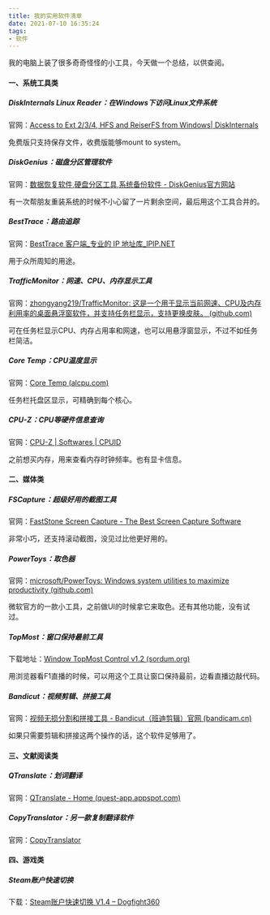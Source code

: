 ```yaml
---
title: 我的实用软件清单
date: 2021-07-10 16:35:24
tags:
- 软件
---
```


我的电脑上装了很多奇奇怪怪的小工具，今天做一个总结，以供查阅。

<!-- more -->

#### 一、系统工具类

##### DiskInternals Linux Reader：在Windows下访问Linux文件系统

官网：[Access to Ext 2/3/4, HFS and ReiserFS from Windows| DiskInternals](https://www.diskinternals.com/linux-reader/)

免费版只支持保存文件，收费版能够mount to system。



##### DiskGenius：磁盘分区管理软件

官网：[数据恢复软件,硬盘分区工具,系统备份软件 - DiskGenius官方网站](https://www.diskgenius.cn/)

有一次帮朋友重装系统的时候不小心留了一片剩余空间，最后用这个工具合并的。



##### BestTrace：路由追踪

官网：[BestTrace 客户端_专业的 IP 地址库_IPIP.NET](https://www.ipip.net/product/client.html)

用于众所周知的用途。



##### TrafficMonitor：网速、CPU、内存显示工具

官网：[zhongyang219/TrafficMonitor: 这是一个用于显示当前网速、CPU及内存利用率的桌面悬浮窗软件，并支持任务栏显示，支持更换皮肤。 (github.com)](https://github.com/zhongyang219/TrafficMonitor)

可在任务栏显示CPU、内存占用率和网速，也可以用悬浮窗显示，不过不如任务栏简洁。



##### Core Temp：CPU温度显示

官网：[Core Temp (alcpu.com)](https://www.alcpu.com/CoreTemp/)

任务栏托盘区显示，可精确到每个核心。



##### CPU-Z：CPU等硬件信息查询

官网：[CPU-Z | Softwares | CPUID](https://www.cpuid.com/softwares/cpu-z.html)

之前想买内存，用来查看内存时钟频率。也有显卡信息。



#### 二、媒体类

##### FSCapture：超级好用的截图工具

官网：[FastStone Screen Capture - The Best Screen Capture Software](https://www.faststone.org/FSCaptureDetail.htm)

非常小巧，还支持滚动截图，没见过比他更好用的。



##### PowerToys：取色器

官网：[microsoft/PowerToys: Windows system utilities to maximize productivity (github.com)](https://github.com/microsoft/PowerToys)

微软官方的一款小工具，之前做UI的时候拿它来取色。还有其他功能，没有试过。



##### TopMost：窗口保持最前工具

下载地址：[Window TopMost Control v1.2 (sordum.org)](https://www.sordum.org/9182/window-topmost-control-v1-2/)

用浏览器看F1直播的时候，可以用这个工具让窗口保持最前，边看直播边敲代码。



##### Bandicut：视频剪辑、拼接工具

官网：[视频无损分割和拼接工具 - Bandicut（班迪剪辑）官网 (bandicam.cn)](https://www.bandicam.cn/bandicut-video-cutter/)

如果只需要剪辑和拼接这两个操作的话，这个软件足够用了。



#### 三、文献阅读类

##### QTranslate：划词翻译

官网：[QTranslate - Home (quest-app.appspot.com)](https://quest-app.appspot.com/)



##### CopyTranslator：另一款复制翻译软件

官网：[CopyTranslator](https://copytranslator.github.io/)



#### 四、游戏类

##### Steam账户快速切换

下载：[Steam账户快速切换 V1.4 – Dogfight360](https://www.dogfight360.com/blog/800/)

